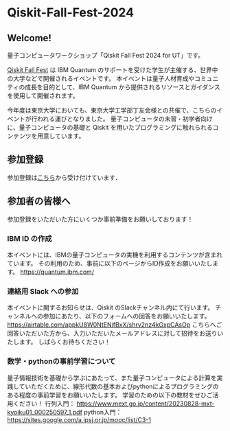 # Qiskit-Fall-Fest-2024
## Welcome!
量子コンピュータワークショップ「Qiskit Fall Fest 2024 for UT」です。

[Qiskit Fall Fest](https://www.ibm.com/quantum/events/fall-fest-2024) は IBM Quantum のサポートを受けた学生が主催する、世界中の大学などで開催されるイベントです。
本イベントは量子人材育成やコミュニティの成長を目的として、IBM Quantum から提供されるリソースとガイダンスを使用して開催されます。

今年度は東京大学においても、東京大学工学部丁友会様との共催で、こちらのイベントが行われる運びとなりました。
量子コンピュータの未習・初学者向けに、量子コンピュータの基礎と Qiskit を用いたプログラミングに触れられるコンテンツを用意しています。

## 参加登録
参加登録は[こちら](https://forms.gle/pXhz9DNKs1x3xF4N8)から受け付けています．

## 参加者の皆様へ
参加登録をいただいた方にいくつか事前準備をお願いしております！

### IBM ID の作成
本イベントには、IBMの量子コンピュータの実機を利用するコンテンツが含まれています。
その利用のため、事前に以下のページからID作成をお願いいたします。
https://quantum.ibm.com/

### 連絡用 Slack への参加
本イベントに関するお知らせは、Qiskit のSlackチャンネル内にて行います。
チャンネルへの参加にあたり、以下のフォームへの回答をお願いいたします。
https://airtable.com/appkU8W0NtENifBxX/shrv2nz4kGxpCAsOp
こちらへご回答いただいた方から、入力いただいたメールアドレスに対して招待をお送りいたします。
しばらくお待ちください！

### 数学・pythonの事前学習について
量子情報技術を基礎から学ぶにあたって、また量子コンピュータによる計算を実践していただくために、線形代数の基本およびpythonによるプログラミングのある程度の事前学習をお願いいたします。
学習のための以下の教材をぜひご活用ください！
行列入門：
https://www.mext.go.jp/content/20230828-mxt-kyoiku01_000250597_1.pdf
python入門：
https://sites.google.com/a.ipsj.or.jp/mooc/list/C3-1
